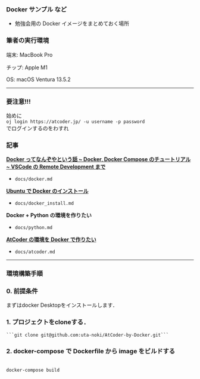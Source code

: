 ### Docker サンプル など

- 勉強会用の Docker イメージをまとめておく場所

### 筆者の実行環境
端末: MacBook Pro

チップ: Apple M1

OS: macOS Ventura 13.5.2

---
### 要注意!!!
始めに</br>
```oj login https://atcoder.jp/ -u username -p password```</br>
でログインするのをわすれ

### 記事

[**Docker ってなんぞやという話 ~ Docker, Docker Compose のチュートリアル ~ VSCode の Remote Development まで**](https://qiita.com/tf63/items/684fe4b818ecd715aed9)

- `docs/docker.md`

[**Ubuntu で Docker のインストール**](https://qiita.com/tf63/items/c21549ba44224722f301)

- `docs/docker_install.md`

**Docker + Python の環境を作りたい**

- `docs/python.md`

[**AtCoder の環境を Docker で作りたい**](https://qiita.com/tf63/items/c93c6f24d73599e637d8)

- `docs/atcoder.md`
---
### 環境構築手順
### 0. 前提条件
   まずはdocker Desktopをインストールします．
### 1. プロジェクトをcloneする．
    ```git clone git@github.com:uta-noki/AtCoder-by-Docker.git```
### 2. docker-compose で Dockerfile から image をビルドする
   </br> ```docker-compose build```</br>
